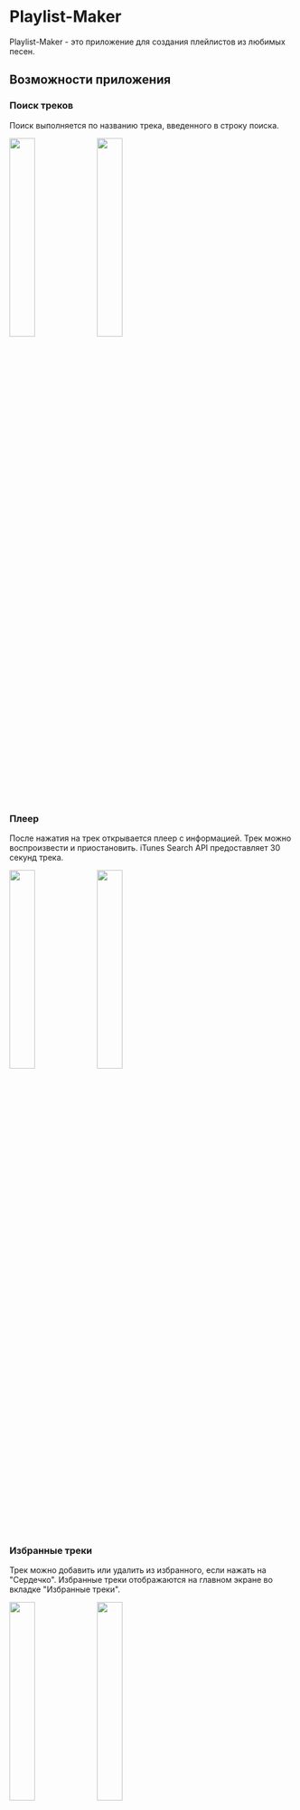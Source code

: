 # Playlist-Maker
Playlist-Maker - это приложение для создания плейлистов из любимых песен.
## Возможности приложения
### Поиск треков
Поиск выполняется по названию трека, введенного в строку поиска.

<img src="https://github.com/Barsec13/Playlist-Maker/assets/32902739/409861dc-dcf5-4561-914d-5244db4d6916" width=30% height=30%> <img src="https://github.com/Barsec13/Playlist-Maker/assets/32902739/5d599a21-44f7-4007-8611-2046251553eb" width=30% height=30%>

### Плеер
После нажатия на трек открывается плеер с информацией. Трек можно воспроизвести и приостановить. iTunes Search API предоставляет 30 секунд трека.

<img src="https://github.com/Barsec13/Playlist-Maker/assets/32902739/1c34b916-7cad-40c8-af28-cc7a9e94068b" width=30% height=30%> <img src="https://github.com/Barsec13/Playlist-Maker/assets/32902739/58a5dad1-1d2f-4506-8ad8-8eea26ca1f7c" width=30% height=30%>

### Избранные треки
Трек можно добавить или удалить из избранного, если нажать на "Сердечко". Избранные треки отображаются на главном экране во вкладке "Избранные треки".

<img src="https://github.com/Barsec13/Playlist-Maker/assets/32902739/dc616897-61f5-49e8-9287-9b8503bbd01f" width=30% height=30%> <img src="https://github.com/Barsec13/Playlist-Maker/assets/32902739/e3a1b85d-fbc3-4120-982d-a5bb24b4f123" width=30% height=30%>

### История поиска
Ранее открытые треки отображаются на экране "Поиск" при пустой строке поиска. Историю поиска можно очистить.

<img src="https://github.com/Barsec13/Playlist-Maker/assets/32902739/1df7ccf8-083e-4801-b9b9-b014138ee291" width=30% height=30%>

### Плейлист
Трек можно добавить в ранее созданный плейлист. Также можно создать новый плейлист.

<img src="https://github.com/Barsec13/Playlist-Maker/assets/32902739/918353a7-06ab-451d-a653-bcb0434d9266" width=30% height=30%>

При создании плейлиста можно выбрать изображение из памяти телефона и добавить описание. Обязательно нужно указать название плейлиста.
Для доступа к галерее устройства необходимо предоставить разрешение.

<img src="https://github.com/Barsec13/Playlist-Maker/assets/32902739/b184e897-3413-4b76-bfce-64e869b971df" width=30% height=30%> <img src="https://github.com/Barsec13/Playlist-Maker/assets/32902739/f48c502f-a38c-45c0-9496-c354642be988" width=30% height=30%>

Все плейлисты отображаются на главном экране во вкладке "Плейлист".

<img src="https://github.com/Barsec13/Playlist-Maker/assets/32902739/3c1d9647-19ee-4660-9dd1-547987f8f15a" width=30% height=30%> <img src="https://github.com/Barsec13/Playlist-Maker/assets/32902739/24c45e3f-194d-4757-981e-8f651ee089fd" width=30% height=30%>

Если нажать на плейлист, откроется список треков, ранее добавленных в плейлист, и информация о плейлисте.

<img src="https://github.com/Barsec13/Playlist-Maker/assets/32902739/b3cdd80a-349d-47ce-b37b-5c346a381a76" width=30% height=30%>

Удалить трек можно через долгое нажатие.

<img src="https://github.com/Barsec13/Playlist-Maker/assets/32902739/593413b3-4fad-4ef9-801c-40c2a99c421a" width=30% height=30%>

Если открыть меню, можно поделиться плейлистом в виде списка треков, отредактировать плейлист или удалить его.

<img src="https://github.com/Barsec13/Playlist-Maker/assets/32902739/2b1523bc-96c8-4634-9eb3-1d66401d36dc" width=30% height=30%> <img src="https://github.com/Barsec13/Playlist-Maker/assets/32902739/c841daaf-79fd-48bf-aa95-e68e42bf8b27" width=30% height=30%> <img src="https://github.com/Barsec13/Playlist-Maker/assets/32902739/2a4ef845-0c77-4aab-a90d-5b5857a283e5" width=30% height=30%>

### Настройки
На экране настройки можно изменить тему на темную.

<img src="https://github.com/Barsec13/Playlist-Maker/assets/32902739/e8cee8b7-8364-4832-9084-9912591db0c4" width=30% height=30%>

Поделиться приложением в сторонних приложениях, написать в поддержку и прочитать пользовательское соглашение

<img src="https://github.com/Barsec13/Playlist-Maker/assets/32902739/b41a2c8f-3ce9-4c6d-90d8-c4db8423f496" width=30% height=30%>

## Используемый стек технологий
Kotlin, ViewModel, Okhttp, Git, Android SDK, Retrofit2, Room, Coroutines Flow, Koin, LiveData, Jetpack Navigation Component, RecyclerView, Intent, SharedPreferences, MediaPlayer, Permissions Peko, BottomNavigationView, Fragment, ViewPager2, TabLayout, ConstrainLayout.

## Общие требования
Приложение поддерживает устройства, начиная с Android 7 (minSdkVersion = 24)
